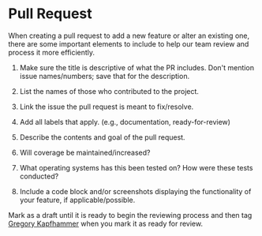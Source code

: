 # Pull Request

When creating a pull request to add a new feature or alter an existing one, there are some important elements to include to help our team review and process it more efficiently.

1. Make sure the title is descriptive of what the PR includes. Don't mention issue names/numbers; save that for the description.

2. List the names of those who contributed to the project.

3. Link the issue the pull request is meant to fix/resolve.

4. Add all labels that apply. (e.g., documentation, ready-for-review)

5. Describe the contents and goal of the pull request.

6. Will coverage be maintained/increased?

7. What operating systems has this been tested on? How were these tests conducted?

8. Include a code block and/or screenshots displaying the functionality of your feature, if applicable/possible.

Mark as a draft until it is ready to begin the reviewing process and then tag
[Gregory Kapfhammer](https://github.com/gkapfham) when you mark it as ready for review.
